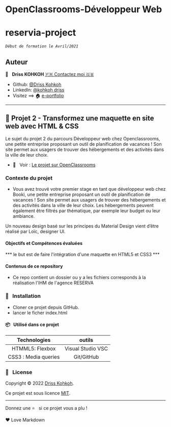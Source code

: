 # OpenClassrooms-Développeur Web
# reservia-project

_`Début de formation le Avril/2021`_

## Auteur

👤 &nbsp; **Driss KOHKOH** [🇫🇷 Contactez moi 🇬🇧](<kohkoh.driss@gmail.com>)

* Github: [@Driss Kohkoh](https://github.com/kohkohdriss)
* LinkedIn: [@kohkoh driss](https://www.linkedin.com/in/driss-kohkoh/)
* Visitez ==> 🏠 [e-portfolio](https://driss-kohkoh.jimdosite.com/)

***

## 📎 Projet 2 - Transformez une maquette en site web avec HTML & CSS

Le sujet du projet 2 du parcours Développeur web chez Openclassrooms, une petite entreprise proposant un outil de planification de vacances ! Son site permet aux usagers de trouver des hébergements et des activités dans la ville de leur choix. 

* 👀  &nbsp; Voir : [Le projet sur OpenClassrooms](https://openclassrooms.com/fr/paths/185/projects/639/assignment "Cliquez pour voir le projet")

### Contexte du projet

* Vous avez trouvé votre premier stage en tant que développeur web chez Booki, une petite entreprise proposant un outil de planification de vacances ! Son site permet aux usagers de trouver des hébergements et des activités dans la ville de leur choix. Les hébergements peuvent également être filtrés par thématique, par exemple leur budget ou leur ambiance.

Un nouveau design basé sur les principes du Material Design vient d’être réalisé par Loïc, designer UI.
#### Objectifs et Compétences évaluées

*** le but est de faire l'intégration d'une maquette en HTML5 et CSS3 ***



#### Contenus de ce repository

* Ce repo contient un dossier ou y a les fichiers corresponds à la réalisation l'IHM  de l'agence RESERVA



### 🔨 &nbsp; Installation

* Cloner ce projet depuis GitHub.
* lancer le ficher index.html



#### 📦  &nbsp; Utilisé dans ce projet

| Technologies             |    outils          |
|:------------------------:|:------------------:|
| HTMML5: Flexbox          | Visual Studio VSC  |
| CSS3 : Media queries      | Git/GitHub         |




### 📝 &nbsp; License

Copyright © 2022 [Driss Kohkoh](https://github.com/kohkohdriss).

Ce projet est sous licence [MIT](/backend/LICENCE).



[Git project]: https://github.com/kohkohdriss/kohkohDriss_2_04042020.git

***

Donnez une ⭐️ &nbsp; si ce projet vous a plu !

<p>&hearts; Love Markdown<p>
